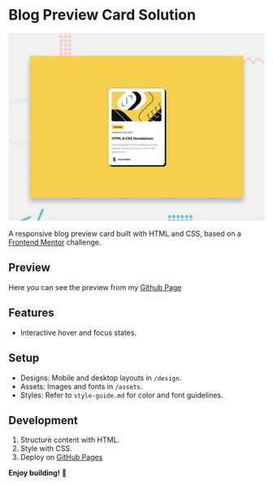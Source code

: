 # Blog Preview Card Solution

![Design preview for the Blog preview card coding challenge](./preview.jpg)

A responsive blog preview card built with HTML and CSS, based on a [Frontend Mentor](https://www.frontendmentor.io) challenge.

## Preview

Here you can see the preview from my [Github Page](https://asyirri.github.io/frontendmentor-challange2/)

## Features

- Interactive hover and focus states.

## Setup

- Designs: Mobile and desktop layouts in `/design`.
- Assets: Images and fonts in `/assets`.
- Styles: Refer to `style-guide.md` for color and font guidelines.

## Development

1. Structure content with HTML.
2. Style with CSS.
3. Deploy on [GitHub Pages](https://pages.github.com/)

**Enjoy building!** 🚀
